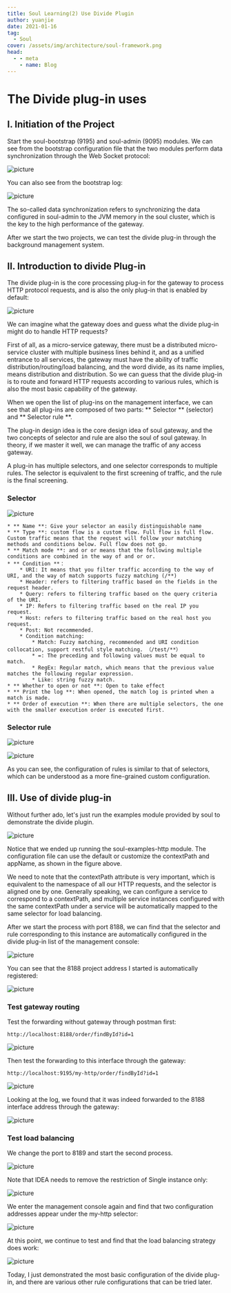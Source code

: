 ```yaml
---
title: Soul Learning(2) Use Divide Plugin
author: yuanjie
date: 2021-01-16
tag:
  - Soul
cover: /assets/img/architecture/soul-framework.png
head:
  - - meta
    - name: Blog
---
```


# The Divide plug-in uses

## I. Initiation of the Project

Start the soul-bootstrap (9195) and soul-admin (9095) modules. We can see from the bootstrap configuration file that the two modules perform data synchronization through the Web Socket protocol:

![picture](https://uploader.shimo.im/f/nGr4Gtt1RDaxFZhp.png!thumbnail?fileGuid=fGQAODvCNjs7kNIH)

You can also see from the bootstrap log:

![picture](https://uploader.shimo.im/f/cvJNUI1WLaJEk0Pe.png!thumbnail?fileGuid=fGQAODvCNjs7kNIH)

The so-called data synchronization refers to synchronizing the data configured in soul-admin to the JVM memory in the soul cluster, which is the key to the high performance of the gateway.

After we start the two projects, we can test the divide plug-in through the background management system.

## II. Introduction to divide Plug-in

The divide plug-in is the core processing plug-in for the gateway to process HTTP protocol requests, and is also the only plug-in that is enabled by default:

![picture](https://uploader.shimo.im/f/0CIBpm0YatPSWUUu.png!thumbnail?fileGuid=fGQAODvCNjs7kNIH)

We can imagine what the gateway does and guess what the divide plug-in might do to handle HTTP requests?

First of all, as a micro-service gateway, there must be a distributed micro-service cluster with multiple business lines behind it, and as a unified entrance to all services, the gateway must have the ability of traffic distribution/routing/load balancing, and the word divide, as its name implies, means distribution and distribution. So we can guess that the divide plug-in is to route and forward HTTP requests according to various rules, which is also the most basic capability of the gateway.

When we open the list of plug-ins on the management interface, we can see that all plug-ins are composed of two parts: ** Selector ** (selector) and ** Selector rule **.

The plug-in design idea is the core design idea of soul gateway, and the two concepts of selector and rule are also the soul of soul gateway. In theory, if we master it well, we can manage the traffic of any access gateway.

A plug-in has multiple selectors, and one selector corresponds to multiple rules. The selector is equivalent to the first screening of traffic, and the rule is the final screening.

### Selector

![picture](https://uploader.shimo.im/f/KlNWtqo6shqyJYWZ.png!thumbnail?fileGuid=fGQAODvCNjs7kNIH)

    * ** Name **: Give your selector an easily distinguishable name
    * ** Type **: custom flow is a custom flow. Full flow is full flow. Custom traffic means that the request will follow your matching methods and conditions below. Full flow does not go.
    * ** Match mode **: and or or means that the following multiple conditions are combined in the way of and or or.
    * ** Condition **：
        * URI: It means that you filter traffic according to the way of URI, and the way of match supports fuzzy matching (/**)
        * Header: refers to filtering traffic based on the fields in the request header.
        * Query: refers to filtering traffic based on the query criteria of the URI.
        * IP: Refers to filtering traffic based on the real IP you request.
        * Host: refers to filtering traffic based on the real host you request.
        * Post: Not recommended.
        * Condition matching:
            * Match: Fuzzy matching, recommended and URI condition collocation, support restful style matching. （/test/**）
            * =: The preceding and following values must be equal to match.
            * RegEx: Regular match, which means that the previous value matches the following regular expression.
            * Like: string fuzzy match.
    * ** Whether to open or not **: Open to take effect
    * ** Print the log **: When opened, the match log is printed when a match is made.
    * ** Order of execution **: When there are multiple selectors, the one with the smaller execution order is executed first.

### Selector rule

![picture](https://uploader.shimo.im/f/If4ekdjZ1T0j11fy.png!thumbnail?fileGuid=fGQAODvCNjs7kNIH)

![picture](https://uploader.shimo.im/f/CTJJ5j55VhfIxVsS.png!thumbnail?fileGuid=fGQAODvCNjs7kNIH)

As you can see, the configuration of rules is similar to that of selectors, which can be understood as a more fine-grained custom configuration.

## III. Use of divide plug-in

Without further ado, let's just run the examples module provided by soul to demonstrate the divide plugin.

![picture](https://uploader.shimo.im/f/8i3YFAMvzXsKJg7o.png!thumbnail?fileGuid=fGQAODvCNjs7kNIH)

Notice that we ended up running the soul-examples-http module. The configuration file can use the default or customize the contextPath and appName, as shown in the figure above.

We need to note that the contextPath attribute is very important, which is equivalent to the namespace of all our HTTP requests, and the selector is aligned one by one. Generally speaking, we can configure a service to correspond to a contextPath, and multiple service instances configured with the same contextPath under a service will be automatically mapped to the same selector for load balancing.

After we start the process with port 8188, we can find that the selector and rule corresponding to this instance are automatically configured in the divide plug-in list of the management console:

![picture](https://uploader.shimo.im/f/ozvPWCqVaXEGwG2E.png!thumbnail?fileGuid=fGQAODvCNjs7kNIH)

You can see that the 8188 project address I started is automatically registered:

![picture](https://uploader.shimo.im/f/MzTmhBkyZSRIiPAp.png!thumbnail?fileGuid=fGQAODvCNjs7kNIH)

### Test gateway routing

Test the forwarding without gateway through postman first:

```plain
http://localhost:8188/order/findById?id=1
```

![picture](https://uploader.shimo.im/f/OJi1lpFiwlHN53EE.png!thumbnail?fileGuid=fGQAODvCNjs7kNIH)

Then test the forwarding to this interface through the gateway:

```plain
http://localhost:9195/my-http/order/findById?id=1
```

![picture](https://uploader.shimo.im/f/8p4u4OKuWp3inEVh.png!thumbnail?fileGuid=fGQAODvCNjs7kNIH)

Looking at the log, we found that it was indeed forwarded to the 8188 interface address through the gateway:

![picture](https://uploader.shimo.im/f/iE6V4aNqbaaUQz2K.png!thumbnail?fileGuid=fGQAODvCNjs7kNIH)

### Test load balancing

We change the port to 8189 and start the second process.

![picture](https://uploader.shimo.im/f/arghWSgrccJ5262m.png!thumbnail?fileGuid=fGQAODvCNjs7kNIH)

Note that IDEA needs to remove the restriction of Single instance only:

![picture](https://uploader.shimo.im/f/cMdvwK0RI7AxmLf6.png!thumbnail?fileGuid=fGQAODvCNjs7kNIH)

We enter the management console again and find that two configuration addresses appear under the my-http selector:

![picture](https://uploader.shimo.im/f/nC35SJOlCZnNIrAz.png!thumbnail?fileGuid=fGQAODvCNjs7kNIH)

At this point, we continue to test and find that the load balancing strategy does work:

![picture](https://uploader.shimo.im/f/int2660TqS1nAkYB.png!thumbnail?fileGuid=fGQAODvCNjs7kNIH)

Today, I just demonstrated the most basic configuration of the divide plug-in, and there are various other rule configurations that can be tried later.
